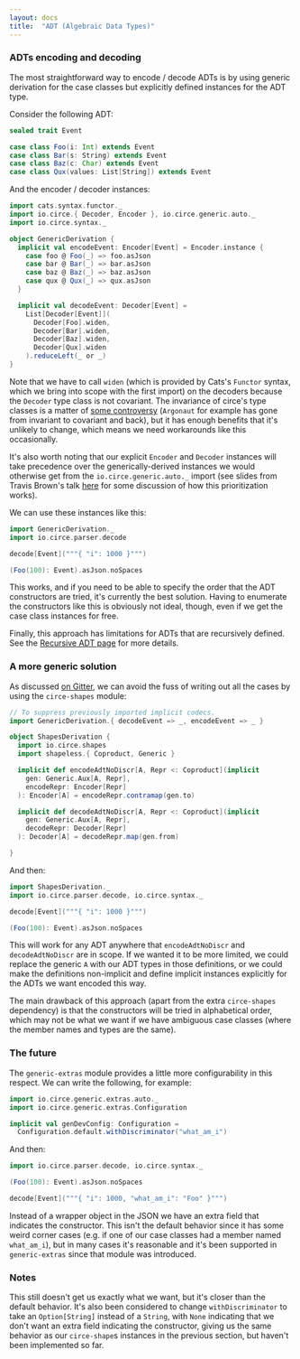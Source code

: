 ```yaml
---
layout: docs
title:  "ADT (Algebraic Data Types)"
---
```


### ADTs encoding and decoding

The most straightforward way to encode / decode ADTs is by using generic derivation for the case classes but explicitly defined instances for the ADT type.

Consider the following ADT:

```scala mdoc:silent
sealed trait Event

case class Foo(i: Int) extends Event
case class Bar(s: String) extends Event
case class Baz(c: Char) extends Event
case class Qux(values: List[String]) extends Event
```

And the encoder / decoder instances:

```scala mdoc:silent
import cats.syntax.functor._
import io.circe.{ Decoder, Encoder }, io.circe.generic.auto._
import io.circe.syntax._

object GenericDerivation {
  implicit val encodeEvent: Encoder[Event] = Encoder.instance {
    case foo @ Foo(_) => foo.asJson
    case bar @ Bar(_) => bar.asJson
    case baz @ Baz(_) => baz.asJson
    case qux @ Qux(_) => qux.asJson
  }

  implicit val decodeEvent: Decoder[Event] =
    List[Decoder[Event]](
      Decoder[Foo].widen,
      Decoder[Bar].widen,
      Decoder[Baz].widen,
      Decoder[Qux].widen
    ).reduceLeft(_ or _)
}
```

Note that we have to call `widen` (which is provided by Cats's `Functor` syntax, which we bring into scope with the first import) on the decoders because the `Decoder` type class is not covariant. The invariance of circe's type classes is a matter of [some controversy](https://twitter.com/Gentmen/status/829431567315513344) (`Argonaut` for example has gone from invariant to covariant and back), but it has enough benefits that it's unlikely to change, which means we need workarounds like this occasionally.

It's also worth noting that our explicit `Encoder` and `Decoder` instances will take precedence over the generically-derived instances we would otherwise get from the `io.circe.generic.auto._` import (see slides from Travis Brown's talk [here](http://meta.plasm.us/slides/scalaworld/#1) for some discussion of how this prioritization works).

We can use these instances like this:

```scala mdoc
import GenericDerivation._
import io.circe.parser.decode

decode[Event]("""{ "i": 1000 }""")

(Foo(100): Event).asJson.noSpaces
```

This works, and if you need to be able to specify the order that the ADT constructors are tried, it's currently the best solution. Having to enumerate the constructors like this is obviously not ideal, though, even if we get the case class instances for free.

Finally, this approach has limitations for ADTs that are recursively defined. See the [Recursive ADT page](recursive-adt.html) for more details.

### A more generic solution

As discussed [on Gitter](https://gitter.im/circe/circe?at=589dee5daa800ee52c7aac8a), we can avoid the fuss of writing out all the cases by using the `circe-shapes` module:

```scala mdoc:silent
// To suppress previously imported implicit codecs.
import GenericDerivation.{ decodeEvent => _, encodeEvent => _ }

object ShapesDerivation {
  import io.circe.shapes
  import shapeless.{ Coproduct, Generic }

  implicit def encodeAdtNoDiscr[A, Repr <: Coproduct](implicit
    gen: Generic.Aux[A, Repr],
    encodeRepr: Encoder[Repr]
  ): Encoder[A] = encodeRepr.contramap(gen.to)

  implicit def decodeAdtNoDiscr[A, Repr <: Coproduct](implicit
    gen: Generic.Aux[A, Repr],
    decodeRepr: Decoder[Repr]
  ): Decoder[A] = decodeRepr.map(gen.from)

}
```

And then:

```scala mdoc
import ShapesDerivation._
import io.circe.parser.decode, io.circe.syntax._

decode[Event]("""{ "i": 1000 }""")

(Foo(100): Event).asJson.noSpaces
```

This will work for any ADT anywhere that `encodeAdtNoDiscr` and `decodeAdtNoDiscr` are in scope. If we wanted it to be more limited, we could replace the generic `A` with our ADT types in those definitions, or we could make the definitions non-implicit and define implicit instances explicitly for the ADTs we want encoded this way.

The main drawback of this approach (apart from the extra `circe-shapes` dependency) is that the constructors will be tried in alphabetical order, which may not be what we want if we have ambiguous case classes (where the member names and types are the same).

### The future

The `generic-extras` module provides a little more configurability in this respect. We can write the following, for example:

```scala mdoc:silent
import io.circe.generic.extras.auto._
import io.circe.generic.extras.Configuration

implicit val genDevConfig: Configuration =
  Configuration.default.withDiscriminator("what_am_i")
```

And then:

```scala mdoc
import io.circe.parser.decode, io.circe.syntax._

(Foo(100): Event).asJson.noSpaces

decode[Event]("""{ "i": 1000, "what_am_i": "Foo" }""")
```

Instead of a wrapper object in the JSON we have an extra field that indicates the constructor. This isn't the default behavior since it has some weird corner cases (e.g. if one of our case classes had a member named `what_am_i`), but in many cases it's reasonable and it's been supported in `generic-extras` since that module was introduced.

### Notes

This still doesn't get us exactly what we want, but it's closer than the default behavior. It's also been considered to change `withDiscriminator` to take an `Option[String]` instead of a `String`, with `None` indicating that we don't want an extra field indicating the constructor, giving us the same behavior as our `circe-shape`s instances in the previous section, but haven't been implemented so far.
